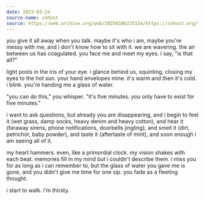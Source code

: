 ```yaml
---
date: 2023-03-24
source-name: cohost
source: https://web.archive.org/web/20250106235114/https://cohost.org/fishfood/post/1219993-you-give-it-all-away
---
```


you give it all away when you talk. maybe it's who i am, maybe you're messy with me, and i don't know how to sit with it. we are wavering. the air between us has coagulated. you face me and meet my eyes. i say, "is that all?"

light pools in the iris of your eye. i glance behind us, squinting, closing my eyes to the hot sun. your hand envelopes mine. it's warm and then it's cold. i blink. you're handing me a glass of water.

"you can do this," you whisper. "it's five minutes. you only have to exist for five minutes."

i want to ask questions, but already you are disappearing, and i begin to feel it (wet grass, damp socks, heavy denim and heavy cotton), and hear it (faraway sirens, phone notifications, doorbells jingling), and smell it (dirt, petrichor, baby powder), and taste it (aftertaste of mint), and soon enough i am seeing all of it.

my heart hammers. even, like a primordial clock. my vision shakes with each beat. memories fill in my mind but i couldn't describe them. i miss you for as long as i can remember to, but the glass of water you gave me is gone, and you didn't give me time for one sip. you fade as a fleeting thought.

i start to walk. i'm thirsty.